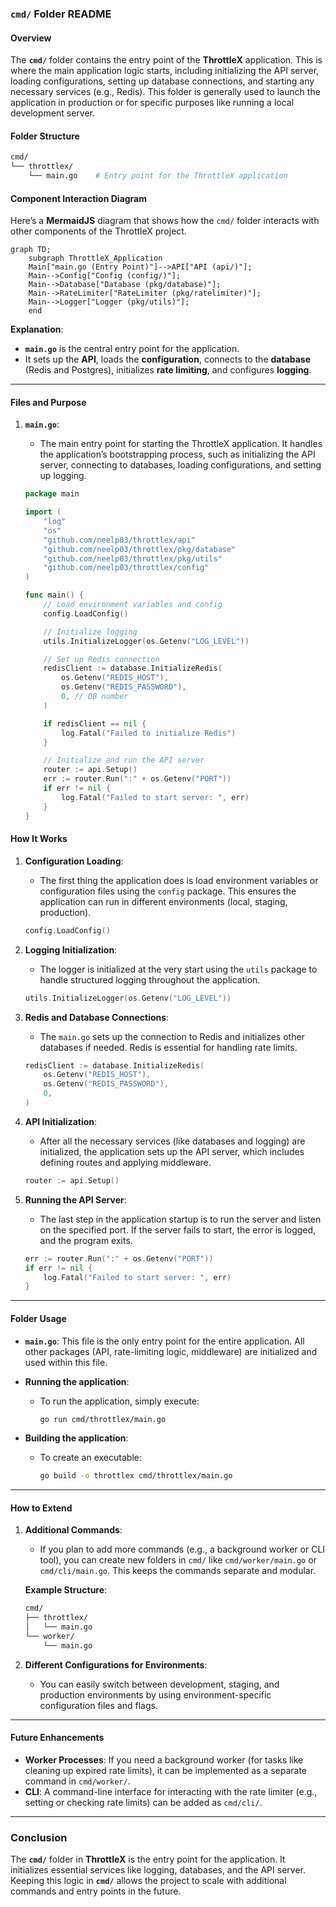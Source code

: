 ### **`cmd/` Folder README**

#### **Overview**
The **`cmd/`** folder contains the entry point of the **ThrottleX** application. This is where the main application logic starts, including initializing the API server, loading configurations, setting up database connections, and starting any necessary services (e.g., Redis). This folder is generally used to launch the application in production or for specific purposes like running a local development server.

#### **Folder Structure**

```bash
cmd/
└── throttlex/
    └── main.go    # Entry point for the ThrottleX application
```

#### **Component Interaction Diagram**

Here’s a **MermaidJS** diagram that shows how the `cmd/` folder interacts with other components of the ThrottleX project.

```mermaid
graph TD;
    subgraph ThrottleX_Application
    Main["main.go (Entry Point)"]-->API["API (api/)"];
    Main-->Config["Config (config/)"];
    Main-->Database["Database (pkg/database)"];
    Main-->RateLimiter["RateLimiter (pkg/ratelimiter)"];
    Main-->Logger["Logger (pkg/utils)"];
    end
```

**Explanation**:
- **`main.go`** is the central entry point for the application.
- It sets up the **API**, loads the **configuration**, connects to the **database** (Redis and Postgres), initializes **rate limiting**, and configures **logging**.

---

#### **Files and Purpose**

1. **`main.go`**:  
   - The main entry point for starting the ThrottleX application. It handles the application’s bootstrapping process, such as initializing the API server, connecting to databases, loading configurations, and setting up logging.

   ```go
   package main

   import (
       "log"
       "os"
       "github.com/neelp03/throttlex/api"
       "github.com/neelp03/throttlex/pkg/database"
       "github.com/neelp03/throttlex/pkg/utils"
       "github.com/neelp03/throttlex/config"
   )

   func main() {
       // Load environment variables and config
       config.LoadConfig()

       // Initialize logging
       utils.InitializeLogger(os.Getenv("LOG_LEVEL"))

       // Set up Redis connection
       redisClient := database.InitializeRedis(
           os.Getenv("REDIS_HOST"),
           os.Getenv("REDIS_PASSWORD"),
           0, // DB number
       )

       if redisClient == nil {
           log.Fatal("Failed to initialize Redis")
       }

       // Initialize and run the API server
       router := api.Setup()
       err := router.Run(":" + os.Getenv("PORT"))
       if err != nil {
           log.Fatal("Failed to start server: ", err)
       }
   }
   ```

#### **How It Works**

1. **Configuration Loading**:  
   - The first thing the application does is load environment variables or configuration files using the `config` package. This ensures the application can run in different environments (local, staging, production).

   ```go
   config.LoadConfig()
   ```

2. **Logging Initialization**:  
   - The logger is initialized at the very start using the `utils` package to handle structured logging throughout the application.

   ```go
   utils.InitializeLogger(os.Getenv("LOG_LEVEL"))
   ```

3. **Redis and Database Connections**:  
   - The `main.go` sets up the connection to Redis and initializes other databases if needed. Redis is essential for handling rate limits.

   ```go
   redisClient := database.InitializeRedis(
       os.Getenv("REDIS_HOST"),
       os.Getenv("REDIS_PASSWORD"),
       0,
   )
   ```

4. **API Initialization**:  
   - After all the necessary services (like databases and logging) are initialized, the application sets up the API server, which includes defining routes and applying middleware.

   ```go
   router := api.Setup()
   ```

5. **Running the API Server**:  
   - The last step in the application startup is to run the server and listen on the specified port. If the server fails to start, the error is logged, and the program exits.

   ```go
   err := router.Run(":" + os.Getenv("PORT"))
   if err != nil {
       log.Fatal("Failed to start server: ", err)
   }
   ```

---

#### **Folder Usage**

- **`main.go`**: This file is the only entry point for the entire application. All other packages (API, rate-limiting logic, middleware) are initialized and used within this file.
- **Running the application**:
  - To run the application, simply execute:
    ```bash
    go run cmd/throttlex/main.go
    ```

- **Building the application**:
  - To create an executable:
    ```bash
    go build -o throttlex cmd/throttlex/main.go
    ```

---

#### **How to Extend**

1. **Additional Commands**:
   - If you plan to add more commands (e.g., a background worker or CLI tool), you can create new folders in `cmd/` like `cmd/worker/main.go` or `cmd/cli/main.go`. This keeps the commands separate and modular.
   
   **Example Structure**:
   ```bash
   cmd/
   ├── throttlex/
   │   └── main.go
   └── worker/
       └── main.go
   ```

2. **Different Configurations for Environments**:
   - You can easily switch between development, staging, and production environments by using environment-specific configuration files and flags.

---

#### **Future Enhancements**

- **Worker Processes**: If you need a background worker (for tasks like cleaning up expired rate limits), it can be implemented as a separate command in `cmd/worker/`.
- **CLI**: A command-line interface for interacting with the rate limiter (e.g., setting or checking rate limits) can be added as `cmd/cli/`.

---

### **Conclusion**

The **`cmd/`** folder in **ThrottleX** is the entry point for the application. It initializes essential services like logging, databases, and the API server. Keeping this logic in **`cmd/`** allows the project to scale with additional commands and entry points in the future.
